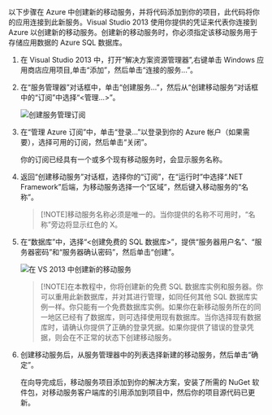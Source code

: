 

以下步骤在 Azure 中创建新的移动服务，并将代码添加到你的项目，此代码将你的应用连接到此新服务。Visual Studio 2013 使用你提供的凭证来代表你连接到 Azure 以创建新的移动服务。创建新的移动服务时，你必须指定该移动服务用于存储应用数据的 Azure SQL 数据库。

1. 在 Visual Studio 2013 中，打开“解决方案资源管理器”,右键单击 Windows 应用商店应用项目,单击“添加”，然后单击“连接的服务...”。 

2. 在“服务管理器”对话框中，单击“创建服务...”，然后从“创建移动服务”对话框中的“订阅”中选择“&lt;管理...&gt;”。

	![创建服务管理订阅](./media/mobile-services-dotnet-backend-create-new-service-vs2013/mobile-create-service-from-vs2013.png)

3. 在“管理 Azure 订阅”中，单击“登录...”以登录到你的 Azure 帐户（如果需要），选择可用的订阅，然后单击“关闭”。

	你的订阅已经具有一个或多个现有移动服务时，会显示服务名称。

4. 返回“创建移动服务”对话框，选择你的“订阅”，在“运行时”中选择“.NET Framework”后端，为移动服务选择一个“区域”，然后键入移动服务的“名称”。

	>[!NOTE]移动服务名称必须是唯一的。当你提供的名称不可用时，“名称”旁边将显示红色的 X。

5. 在“数据库”中，选择“&lt;创建免费的 SQL 数据库&gt;”，提供“服务器用户名”、“服务器密码”和“服务器确认密码”，然后单击“创建”。

  	![在 VS 2013 中创建新的移动服务](./media/mobile-services-dotnet-backend-create-new-service-vs2013/mobile-create-service-from-vs2013-2.png)

	> [!NOTE]在本教程中，你将创建新的免费 SQL 数据库实例和服务器。你可以重用此新数据库，并对其进行管理，如同任何其他 SQL 数据库实例一样。你只能有一个免费数据库实例。如果你在新移动服务所在的同一地区已经有了数据库，则可选择使用现有数据库。当你选择现有数据库时，请确认你提供了正确的登录凭据。如果你提供了错误的登录凭据，则会在不正常的状态下创建移动服务。

6. 创建移动服务后，从服务管理器中的列表选择新建的移动服务，然后单击“确定”。
 
   	在向导完成后，移动服务项目添加到你的解决方案，安装了所需的 NuGet 软件包，对移动服务客户端库的引用添加到项目中，然后你的项目源代码已更新。

<!---HONumber=74-->